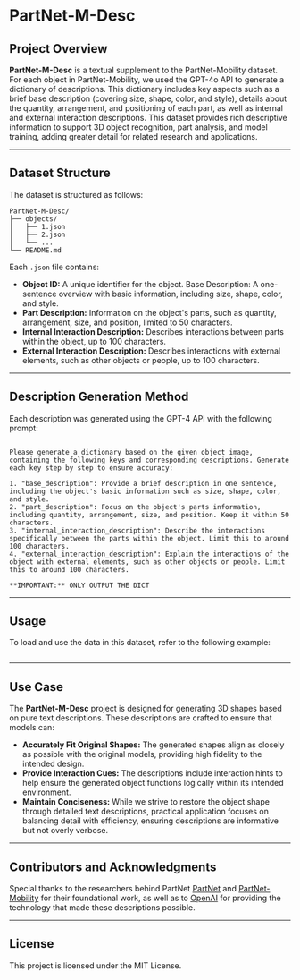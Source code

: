 # PartNet-M-Desc

## Project Overview
**PartNet-M-Desc** is a textual supplement to the PartNet-Mobility dataset. For each object in PartNet-Mobility, we used the GPT-4o API to generate a dictionary of descriptions. This dictionary includes key aspects such as a brief base description (covering size, shape, color, and style), details about the quantity, arrangement, and positioning of each part, as well as internal and external interaction descriptions. This dataset provides rich descriptive information to support 3D object recognition, part analysis, and model training, adding greater detail for related research and applications.

---

## Dataset Structure

The dataset is structured as follows:
```
PartNet-M-Desc/
├── objects/
│   ├── 1.json
│   ├── 2.json
│   └── ...
└── README.md

```
Each `.json` file contains:

- **Object ID:** A unique identifier for the object.
Base Description: A one-sentence overview with basic information, including size, shape, color, and style.
- **Part Description:** Information on the object's parts, such as quantity, arrangement, size, and position, limited to 50 characters.
- **Internal Interaction Description:** Describes interactions between parts within the object, up to 100 characters.
- **External Interaction Description:** Describes interactions with external elements, such as other objects or people, up to 100 characters.

---

## Description Generation Method

Each description was generated using the GPT-4 API with the following prompt:
```

Please generate a dictionary based on the given object image, containing the following keys and corresponding descriptions. Generate each key step by step to ensure accuracy:

1. "base_description": Provide a brief description in one sentence, including the object's basic information such as size, shape, color, and style.
2. "part_description": Focus on the object's parts information, including quantity, arrangement, size, and position. Keep it within 50 characters.
3. "internal_interaction_description": Describe the interactions specifically between the parts within the object. Limit this to around 100 characters.
4. "external_interaction_description": Explain the interactions of the object with external elements, such as other objects or people. Limit this to around 100 characters.

**IMPORTANT:** ONLY OUTPUT THE DICT

```


---
## Usage
To load and use the data in this dataset, refer to the following example:

```python
```

---
## Use Case

The **PartNet-M-Desc** project is designed for generating 3D shapes based on pure text descriptions. These descriptions are crafted to ensure that models can:

- **Accurately Fit Original Shapes:** The generated shapes align as closely as possible with the original models, providing high fidelity to the intended design.
- **Provide Interaction Cues:** The descriptions include interaction hints to help ensure the generated object functions logically within its intended environment.
- **Maintain Conciseness:** While we strive to restore the object shape through detailed text descriptions, practical application focuses on balancing detail with efficiency, ensuring descriptions are informative but not overly verbose.


---
## Contributors and Acknowledgments
Special thanks to the researchers behind PartNet [PartNet](https://partnet.cs.stanford.edu/) and  [PartNet-Mobility](https://sapien.ucsd.edu/browse) for their foundational work, as well as to [OpenAI](https://openai.com/) for providing the technology that made these descriptions possible.


---
## License
This project is licensed under the MIT License.